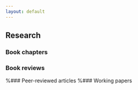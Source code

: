 ```yaml
---
layout: default
---
```


## Research

### Book chapters


### Book reviews


%### Peer-reviewed articles
%### Working papers


